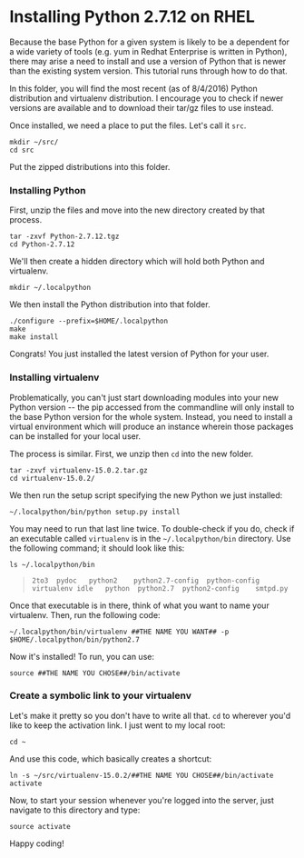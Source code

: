 # Installing Python 2.7.12 on RHEL

Because the base Python for a given system is likely to be a dependent for a
wide variety of tools (e.g. yum in Redhat Enterprise is written in Python),
there may arise a need to install and use a version of Python that is newer
than the existing system version. This tutorial runs through how to do that.

In this folder, you will find the most recent (as of 8/4/2016) Python
distribution and virtualenv distribution. I encourage you to check if newer
versions are available and to download their tar/gz files to use instead.

Once installed, we need a place to put the files. Let's call it `src`.

`mkdir ~/src/`  
`cd src`


Put the zipped distributions into this folder.

### Installing Python

First, unzip the files and move into the new directory created by that process.

`tar -zxvf Python-2.7.12.tgz`  
`cd Python-2.7.12`  

We'll then create a hidden directory which will hold both Python and
virtualenv.

`mkdir ~/.localpython`

We then install the Python distribution into that folder.

`./configure --prefix=$HOME/.localpython`  
`make`  
`make install`

Congrats! You just installed the latest version of Python for your user.

### Installing virtualenv

Problematically, you can't just start downloading modules into your new Python
version -- the pip accessed from the commandline will only install to the base
Python version for the whole system. Instead, you need to install a virtual
environment which will produce an instance wherein those packages can be
installed for your local user.

The process is similar. First, we unzip then `cd` into the new folder.

`tar -zxvf virtualenv-15.0.2.tar.gz`  
`cd virtualenv-15.0.2/`

We then run the setup script specifying the new Python we just installed:

`~/.localpython/bin/python setup.py install`  

You may need to run that last line twice. To double-check if you do, check if an
executable called `virtualenv` is in the `~/.localpython/bin` directory. Use the
following command; it should look like this:

`ls ~/.localpython/bin`  
> `2to3  pydoc   python2    python2.7-config  python-config virtualenv idle  
python  python2.7  python2-config    smtpd.py`  

Once that executable is in there, think of what you want to name your
virtualenv. Then, run the following code:

`~/.localpython/bin/virtualenv ##THE NAME YOU WANT## -p $HOME/.localpython/bin/python2.7`

Now it's installed! To run, you can use:

`source ##THE NAME YOU CHOSE##/bin/activate`

### Create a symbolic link to your virtualenv

Let's make it pretty so you don't have to write all that. `cd` to wherever you'd
like to keep the activation link. I just went to my local root:

`cd ~`

And use this code, which basically creates a shortcut:

`ln -s ~/src/virtualenv-15.0.2/##THE NAME YOU CHOSE##/bin/activate activate`

Now, to start your session whenever you're logged into the server, just navigate
to this directory and type:

`source activate`

Happy coding!
